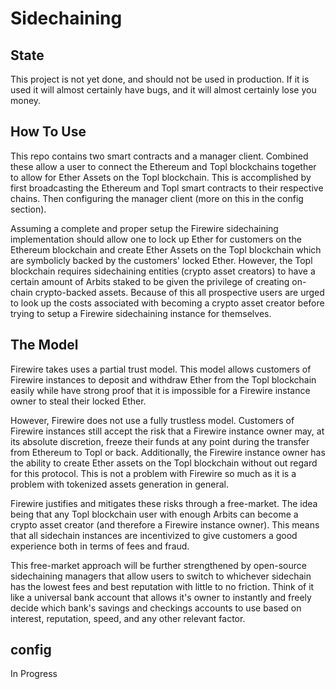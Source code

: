 # Sidechaining
## State
This project is not yet done, and should not be used in production. If it is used it will almost certainly have bugs, and it will almost certainly lose you money. 
## How To Use
This repo contains two smart contracts and a manager client. Combined these allow a user to connect the Ethereum and Topl blockchains together to allow for Ether Assets on the Topl blockchain. This is accomplished by first broadcasting the Ethereum and Topl smart contracts to their respective chains. Then configuring the manager client (more on this in the config section).

Assuming a complete and proper setup the Firewire sidechaining implementation should allow one to lock up Ether for customers on the Ethereum blockchain and create Ether Assets on the Topl blockchain which are symbolicly backed by the customers' locked Ether. However, the Topl blockchain requires sidechaining entities (crypto asset creators) to have a certain amount of Arbits staked to be given the privilege of creating on-chain crypto-backed assets. Because of this all prospective users are urged to look up the costs associated with becoming a crypto asset creator before trying to setup a Firewire sidechaining instance for themselves.
## The Model
Firewire takes uses a partial trust model. This model allows customers of Firewire instances to deposit and withdraw Ether from the Topl blockchain easily while have strong proof that it is impossible for a Firewire instance owner to steal their locked Ether.

However, Firewire does not use a fully trustless model. Customers of Firewire instances still accept the risk that a Firewire instance owner may, at its absolute discretion, freeze their funds at any point during the transfer from Ethereum to Topl or back. Additionally, the Firewire instance owner has the ability to create Ether assets on the Topl blockchain without out regard for this protocol. This is not a problem with Firewire so much as it is a problem with tokenized assets generation in general.

Firewire justifies and mitigates these risks through a free-market. The idea being that any Topl blockchain user with enough Arbits can become a crypto asset creator (and therefore a Firewire instance owner). This means that all sidechain instances are incentivized to give customers a good experience both in terms of fees and fraud.

This free-market approach will be further strengthened by open-source sidechaining managers that allow users to switch to whichever sidechain has the lowest fees and best reputation with little to no friction. Think of it like a universal bank account that allows it's owner to instantly and freely decide which bank's savings and checkings accounts to use based on interest, reputation, speed, and any other relevant factor.
## config
In Progress

